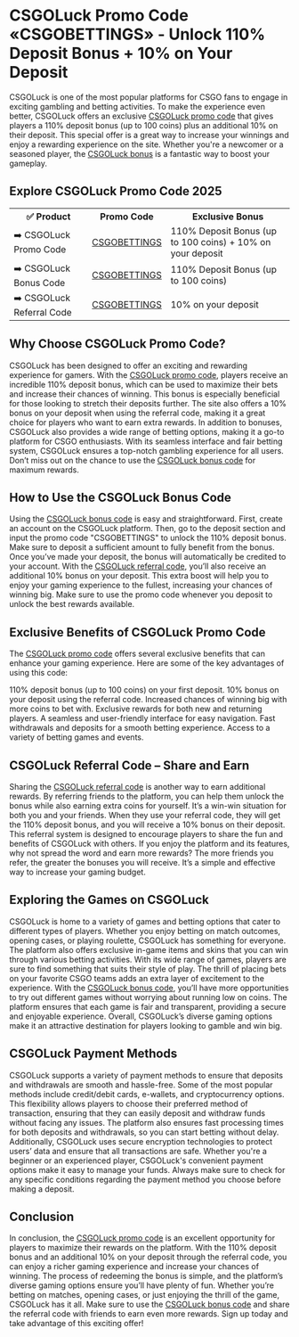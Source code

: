 <h1>CSGOLuck Promo Code «CSGOBETTINGS» - Unlock 110% Deposit Bonus + 10% on Your Deposit</h1>
CSGOLuck is one of the most popular platforms for CSGO fans to engage in exciting gambling and betting activities. To make the experience even better, CSGOLuck offers an exclusive <a href="https://csgoluck.com/r/CSGOBETTINGS">CSGOLuck promo code</a> that gives players a 110% deposit bonus (up to 100 coins) plus an additional 10% on their deposit. This special offer is a great way to increase your winnings and enjoy a rewarding experience on the site. Whether you're a newcomer or a seasoned player, the <a href="https://csgoluck.com/r/CSGOBETTINGS">CSGOLuck bonus</a> is a fantastic way to boost your gameplay.

<h2>Explore CSGOLuck Promo Code 2025</h2> <table> <tr> <th>✅ Product</th> <th>Promo Code</th> <th>Exclusive Bonus</th> </tr> <tr> <td>➡️ CSGOLuck Promo Code</td> <td><a href="https://csgoluck.com/r/CSGOBETTINGS">CSGOBETTINGS</a></td> <td>110% Deposit Bonus (up to 100 coins) + 10% on your deposit</td> </tr> <tr> <td>➡️ CSGOLuck Bonus Code</td> <td><a href="https://csgoluck.com/r/CSGOBETTINGS">CSGOBETTINGS</a></td> <td>110% Deposit Bonus (up to 100 coins)</td> </tr> <tr> <td>➡️ CSGOLuck Referral Code</td> <td><a href="https://csgoluck.com/r/CSGOBETTINGS">CSGOBETTINGS</a></td> <td>10% on your deposit</td> </tr> </table> <h2>Why Choose CSGOLuck Promo Code?</h2>
CSGOLuck has been designed to offer an exciting and rewarding experience for gamers. With the <a href="https://csgoluck.com/r/CSGOBETTINGS">CSGOLuck promo code</a>, players receive an incredible 110% deposit bonus, which can be used to maximize their bets and increase their chances of winning. This bonus is especially beneficial for those looking to stretch their deposits further. The site also offers a 10% bonus on your deposit when using the referral code, making it a great choice for players who want to earn extra rewards. In addition to bonuses, CSGOLuck also provides a wide range of betting options, making it a go-to platform for CSGO enthusiasts. With its seamless interface and fair betting system, CSGOLuck ensures a top-notch gambling experience for all users. Don’t miss out on the chance to use the <a href="https://csgoluck.com/r/CSGOBETTINGS">CSGOLuck bonus code</a> for maximum rewards.

<h2>How to Use the CSGOLuck Bonus Code</h2>
Using the <a href="https://csgoluck.com/r/CSGOBETTINGS">CSGOLuck bonus code</a> is easy and straightforward. First, create an account on the CSGOLuck platform. Then, go to the deposit section and input the promo code "CSGOBETTINGS" to unlock the 110% deposit bonus. Make sure to deposit a sufficient amount to fully benefit from the bonus. Once you’ve made your deposit, the bonus will automatically be credited to your account. With the <a href="https://csgoluck.com/r/CSGOBETTINGS">CSGOLuck referral code</a>, you’ll also receive an additional 10% bonus on your deposit. This extra boost will help you to enjoy your gaming experience to the fullest, increasing your chances of winning big. Make sure to use the promo code whenever you deposit to unlock the best rewards available.

<h2>Exclusive Benefits of CSGOLuck Promo Code</h2>
The <a href="https://csgoluck.com/r/CSGOBETTINGS">CSGOLuck promo code</a> offers several exclusive benefits that can enhance your gaming experience. Here are some of the key advantages of using this code:

110% deposit bonus (up to 100 coins) on your first deposit.
10% bonus on your deposit using the referral code.
Increased chances of winning big with more coins to bet with.
Exclusive rewards for both new and returning players.
A seamless and user-friendly interface for easy navigation.
Fast withdrawals and deposits for a smooth betting experience.
Access to a variety of betting games and events.
<h2>CSGOLuck Referral Code – Share and Earn</h2>
Sharing the <a href="https://csgoluck.com/r/CSGOBETTINGS">CSGOLuck referral code</a> is another way to earn additional rewards. By referring friends to the platform, you can help them unlock the bonus while also earning extra coins for yourself. It’s a win-win situation for both you and your friends. When they use your referral code, they will get the 110% deposit bonus, and you will receive a 10% bonus on their deposit. This referral system is designed to encourage players to share the fun and benefits of CSGOLuck with others. If you enjoy the platform and its features, why not spread the word and earn more rewards? The more friends you refer, the greater the bonuses you will receive. It’s a simple and effective way to increase your gaming budget.

<h2>Exploring the Games on CSGOLuck</h2>
CSGOLuck is home to a variety of games and betting options that cater to different types of players. Whether you enjoy betting on match outcomes, opening cases, or playing roulette, CSGOLuck has something for everyone. The platform also offers exclusive in-game items and skins that you can win through various betting activities. With its wide range of games, players are sure to find something that suits their style of play. The thrill of placing bets on your favorite CSGO teams adds an extra layer of excitement to the experience. With the <a href="https://csgoluck.com/r/CSGOBETTINGS">CSGOLuck bonus code</a>, you’ll have more opportunities to try out different games without worrying about running low on coins. The platform ensures that each game is fair and transparent, providing a secure and enjoyable experience. Overall, CSGOLuck’s diverse gaming options make it an attractive destination for players looking to gamble and win big.

<h2>CSGOLuck Payment Methods</h2>
CSGOLuck supports a variety of payment methods to ensure that deposits and withdrawals are smooth and hassle-free. Some of the most popular methods include credit/debit cards, e-wallets, and cryptocurrency options. This flexibility allows players to choose their preferred method of transaction, ensuring that they can easily deposit and withdraw funds without facing any issues. The platform also ensures fast processing times for both deposits and withdrawals, so you can start betting without delay. Additionally, CSGOLuck uses secure encryption technologies to protect users’ data and ensure that all transactions are safe. Whether you're a beginner or an experienced player, CSGOLuck's convenient payment options make it easy to manage your funds. Always make sure to check for any specific conditions regarding the payment method you choose before making a deposit.

<h2>Conclusion</h2>
In conclusion, the <a href="https://csgoluck.com/r/CSGOBETTINGS">CSGOLuck promo code</a> is an excellent opportunity for players to maximize their rewards on the platform. With the 110% deposit bonus and an additional 10% on your deposit through the referral code, you can enjoy a richer gaming experience and increase your chances of winning. The process of redeeming the bonus is simple, and the platform’s diverse gaming options ensure you’ll have plenty of fun. Whether you’re betting on matches, opening cases, or just enjoying the thrill of the game, CSGOLuck has it all. Make sure to use the <a href="https://csgoluck.com/r/CSGOBETTINGS">CSGOLuck bonus code</a> and share the referral code with friends to earn even more rewards. Sign up today and take advantage of this exciting offer!
